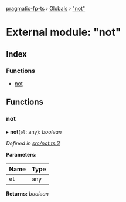 [pragmatic-fp-ts](../README.md) › [Globals](../globals.md) › ["not"](_not_.md)

# External module: "not"

## Index

### Functions

* [not](_not_.md#not)

## Functions

###  not

▸ **not**(`el`: any): *boolean*

*Defined in [src/not.ts:3](https://github.com/hermann-p/pragmatic-fp-ts/blob/a1a02fb/src/not.ts#L3)*

**Parameters:**

Name | Type |
------ | ------ |
`el` | any |

**Returns:** *boolean*
